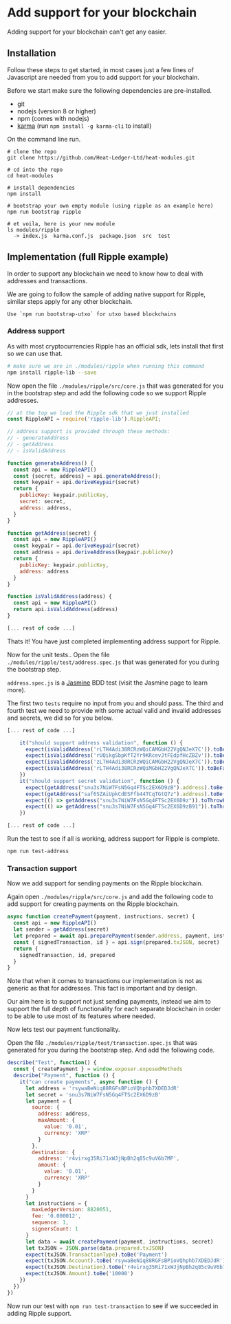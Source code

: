 # Add support for your blockchain

Adding support for your blockchain can't get any easier.

## Installation

Follow these steps to get started, in most cases just a few lines of Javascript are needed from you to add support for your blockchain.

Before we start make sure the following dependencies are pre-installed.

- git
- nodejs (version 8 or higher)
- npm (comes with nodejs)
- [karma](http://karma-runner.github.io/3.0/intro/installation.html) (run `npm install -g karma-cli` to install)

On the command line run.

```shell
# clone the repo
git clone https://github.com/Heat-Ledger-Ltd/heat-modules.git

# cd into the repo
cd heat-modules

# install dependencies
npm install

# bootstrap your own empty module (using ripple as an example here)
npm run bootstrap ripple

# et voila, here is your new module
ls modules/ripple
  -> index.js  karma.conf.js  package.json  src  test
```

## Implementation (full Ripple example)

In order to support any blockchain we need to know how to deal with addresses and transactions.

We are going to follow the sample of adding native support for Ripple, similar steps apply for any other blockchain.

    Use `npm run bootstrap-utxo` for utxo based blockchains

### Address support

As with most cryptocurrencies Ripple has an official sdk, lets install that first so we can use that.

```bash
# make sure we are in ./modules/ripple when running this command
npm install ripple-lib --save
```

Now open the file `./modules/ripple/src/core.js` that was generated for you in the bootstrap step and add the following code
so we support Ripple addresses.

```js
// at the top we load the Ripple sdk that we just installed
const RippleAPI = require('ripple-lib').RippleAPI;

// address support is provided through these methods: 
// - generateAddress
// - getAddress
// - isValidAddress

function generateAddress() {
  const api = new RippleAPI()
  const {secret, address} = api.generateAddress();
  const keypair = api.deriveKeypair(secret)
  return {
    publicKey: keypair.publicKey,
    secret: secret,
    address: address,
  }
}

function getAddress(secret) {
  const api = new RippleAPI()
  const keypair = api.deriveKeypair(secret)
  const address = api.deriveAddress(keypair.publicKey)
  return {
    publicKey: keypair.publicKey,
    address: address
  }
}

function isValidAddress(address) {
  const api = new RippleAPI()
  return api.isValidAddress(address)
}

[... rest of code ...]
```

Thats it! You have just completed implementing address support for Ripple.

Now for the unit tests.. Open the file `./modules/ripple/test/address.spec.js` that was generated for you during the bootstrap step.

`address.spec.js` is a [Jasmine](https://jasmine.github.io/) BDD test (visit the Jasmine page to learn more).

The first two `tests` require no input from you and should pass. The third and fourth test we need to provide 
with some actual valid and invalid addresses and secrets, we did so for you below.

```js
[... rest of code ...]

    it("should support address validation", function () {
      expect(isValidAddress('rLTH4Adi38RCRzWQiCAMGbH22VgQNJeX7C')).toBeTrue()
      expect(isValidAddress('rUQikgSbpKfT2Yr9KRcevJtFEdpfHcZBZv')).toBeTrue()
      expect(isValidAddress('zLTH4Adi38RCRzWQiCAMGbH22VgQNJeX7C')).toBeFalse()
      expect(isValidAddress('rLTH4Adi38RCRzWQiMGbH22VgQNJeX7C')).toBeFalse()
    })
    it("should support secret validation", function () {
      expect(getAddress("snu3s7NiW7FsN5Gq4FTSc2EX6D9zB").address).toBe('rsywaBeNiq88RGFsBPioVQhphb7XDEDJdR')
      expect(getAddress("saf6SZAiUpkCdESFfb44TCqTGtQ7z").address).toBe('r4virxg35Ri71xWJjNpBh2q85c9uV6b7MP')
      expect(() => getAddress("snu3s7NiW7FsN5Gq4FTSc2EX6D9z")).toThrowError("checksum_invalid")
      expect(() => getAddress("snu3s7NiW7FsN5Gq4FTSc2EX6D9zB91")).toThrowError("checksum_invalid")
    })

[... rest of code ...]    
```

Run the test to see if all is working, address support for Ripple is complete.

```shell
npm run test-address
```

### Transaction support

Now we add support for sending payments on the Ripple blockchain.

Again open `./modules/ripple/src/core.js` and add the following code to add support for creating payments on the Ripple blockchain.

```js
async function createPayment(payment, instructions, secret) {
  const api = new RippleAPI()
  let sender = getAddress(secret)
  let prepared = await api.preparePayment(sender.address, payment, instructions)
  const { signedTransaction, id } = api.sign(prepared.txJSON, secret)
  return {
    signedTransaction, id, prepared
  }
}
```

Note that when it comes to transactions our implementation is not as generic as that for addresses. This fact is important and by design.

Our aim here is to support not just sending payments, instead we aim to support the full depth of functionality for each separate blockchain in
order to be able to use most of its features where needed.

Now lets test our payment functionality.

Open the file `./modules/ripple/test/transaction.spec.js` that was generated for you during the bootstrap step. And add the following code.

```js
describe("Test", function() {
  const { createPayment } = window.exposer.exposedMethods
  describe("Payment", function () {
    it("can create payments", async function () {
      let address = 'rsywaBeNiq88RGFsBPioVQhphb7XDEDJdR'
      let secret = 'snu3s7NiW7FsN5Gq4FTSc2EX6D9zB'
      let payment = {
        source: {
          address: address,
          maxAmount: {
            value: '0.01',
            currency: 'XRP'
          }
        },
        destination: {
          address: 'r4virxg35Ri71xWJjNpBh2q85c9uV6b7MP',
          amount: {
            value: '0.01',
            currency: 'XRP'
          }
        }      
      }
      let instructions = {
        maxLedgerVersion: 8820051,
        fee: '0.000012',
        sequence: 1,
        signersCount: 1
      }
      let data = await createPayment(payment, instructions, secret)
      let txJSON = JSON.parse(data.prepared.txJSON)     
      expect(txJSON.TransactionType).toBe('Payment')
      expect(txJSON.Account).toBe('rsywaBeNiq88RGFsBPioVQhphb7XDEDJdR')
      expect(txJSON.Destination).toBe('r4virxg35Ri71xWJjNpBh2q85c9uV6b7MP')
      expect(txJSON.Amount).toBe('10000')
    })
  })
})
```

Now run our test with `npm run test-transaction` to see if we succeeded in adding Ripple support.
